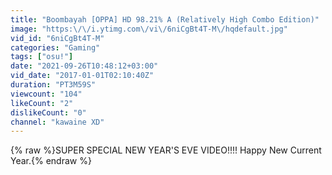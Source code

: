 ```yaml
---
title: "Boombayah [OPPA] HD 98.21% A (Relatively High Combo Edition)"
image: "https:\/\/i.ytimg.com\/vi\/6niCgBt4T-M\/hqdefault.jpg"
vid_id: "6niCgBt4T-M"
categories: "Gaming"
tags: ["osu!"]
date: "2021-09-26T10:48:12+03:00"
vid_date: "2017-01-01T02:10:40Z"
duration: "PT3M59S"
viewcount: "104"
likeCount: "2"
dislikeCount: "0"
channel: "kawaine XD"
---
```

{% raw %}SUPER SPECIAL NEW YEAR'S EVE VIDEO!!!! Happy New Current Year.{% endraw %}

